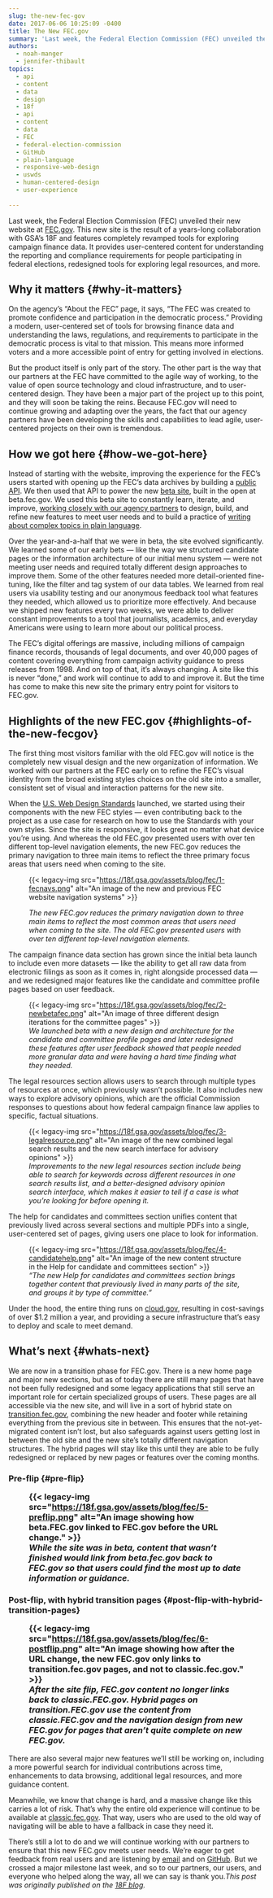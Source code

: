 ```yaml
---
slug: the-new-fec-gov
date: 2017-06-06 10:25:09 -0400
title: The New FEC.gov
summary: 'Last week, the Federal Election Commission (FEC) unveiled their new website at FEC.gov. This new site is the result of a years-long collaboration with GSA’s 18F and features completely revamped tools for exploring campaign finance data. It provides user-centered content for understanding the reporting and compliance requirements for people participating in federal elections, redesigned tools'
authors:
  - noah-manger
  - jennifer-thibault
topics:
  - api
  - content
  - data
  - design
  - 18f
  - api
  - content
  - data
  - FEC
  - federal-election-commission
  - GitHub
  - plain-language
  - responsive-web-design
  - uswds
  - human-centered-design
  - user-experience
  
---
```


Last week, the Federal Election Commission (FEC) unveiled their new website at [FEC.gov](https://www.fec.gov/). This new site is the result of a years-long collaboration with GSA’s 18F and features completely revamped tools for exploring campaign finance data. It provides user-centered content for understanding the reporting and compliance requirements for people participating in federal elections, redesigned tools for exploring legal resources, and more.

## Why it matters {#why-it-matters}

On the agency’s “About the FEC” page, it says, “The FEC was created to promote confidence and participation in the democratic process.” Providing a modern, user-centered set of tools for browsing finance data and understanding the laws, regulations, and requirements to participate in the democratic process is vital to that mission. This means more informed voters and a more accessible point of entry for getting involved in elections.

But the product itself is only part of the story. The other part is the way that our partners at the FEC have committed to the agile way of working, to the value of open source technology and cloud infrastructure, and to user-centered design. They have been a major part of the project up to this point, and they will soon be taking the reins. Because FEC.gov will need to continue growing and adapting over the years, the fact that our agency partners have been developing the skills and capabilities to lead agile, user-centered projects on their own is tremendous.

## How we got here {#how-we-got-here}

Instead of starting with the website, improving the experience for the FEC’s users started with opening up the FEC’s data archives by building a [public API](https://18f.gsa.gov/2015/07/15/openfec-api-update/). We then used that API to power the new [beta site](https://18f.gsa.gov/2015/10/29/welcome-to-betafec/), built in the open at beta.fec.gov. We used this beta site to constantly learn, iterate, and improve, [working closely with our agency partners](https://18f.gsa.gov/2016/06/07/building-better-by-building-together-with-the-federal-election-commission/) to design, build, and refine new features to meet user needs and to build a practice of [writing about complex topics in plain language](https://18f.gsa.gov/2015/12/17/plain-language-betafec-new-content-design/).

Over the year-and-a-half that we were in beta, the site evolved significantly. We learned some of our early bets — like the way we structured candidate pages or the information architecture of our initial menu system — were not meeting user needs and required totally different design approaches to improve them. Some of the other features needed more detail-oriented fine-tuning, like the filter and tag system of our data tables. We learned from real users via usability testing and our anonymous feedback tool what features they needed, which allowed us to prioritize more effectively. And because we shipped new features every two weeks, we were able to deliver constant improvements to a tool that journalists, academics, and everyday Americans were using to learn more about our political process.

The FEC’s digital offerings are massive, including millions of campaign finance records, thousands of legal documents, and over 40,000 pages of content covering everything from campaign activity guidance to press releases from 1998. And on top of that, it’s always changing. A site like this is never “done,” and work will continue to add to and improve it. But the time has come to make this new site the primary entry point for visitors to FEC.gov.

## Highlights of the new FEC.gov {#highlights-of-the-new-fecgov}

The first thing most visitors familiar with the old FEC.gov will notice is the completely new visual design and the new organization of information. We worked with our partners at the FEC early on to refine the FEC’s visual identity from the broad existing styles choices on the old site into a smaller, consistent set of visual and interaction patterns for the new site.

When the [U.S. Web Design Standards](https://standards.usa.gov/) launched, we started using their components with the new FEC styles — even contributing back to the project as a use case for research on how to use the Standards with your own styles. Since the site is responsive, it looks great no matter what device you’re using. And whereas the old FEC.gov presented users with over ten different top-level navigation elements, the new FEC.gov reduces the primary navigation to three main items to reflect the three primary focus areas that users need when coming to the site.<figure>{{< legacy-img src="https://18f.gsa.gov/assets/blog/fec/1-fecnavs.png" alt="An image of the new and previous FEC website navigation systems" >}}<figcaption>

_The new FEC.gov reduces the primary navigation down to three main items to reflect the most common areas that users need when coming to the site. The old FEC.gov presented users with over ten different top-level navigation elements._</figcaption></figure>

The campaign finance data section has grown since the initial beta launch to include even more datasets — like the ability to get all raw data from electronic filings as soon as it comes in, right alongside processed data — and we redesigned major features like the candidate and committee profile pages based on user feedback.<figure>{{< legacy-img src="https://18f.gsa.gov/assets/blog/fec/2-newbetafec.png" alt="An image of three different design iterations for the committee pages" >}}<figcaption>_We launched beta with a new design and architecture for the candidate and committee profile pages and later redesigned these features after user feedback showed that people needed more granular data and were having a hard time finding what they needed._</figcaption></figure>

The legal resources section allows users to search through multiple types of resources at once, which previously wasn’t possible. It also includes new ways to explore advisory opinions, which are the official Commission responses to questions about how federal campaign finance law applies to specific, factual situations.<figure>{{< legacy-img src="https://18f.gsa.gov/assets/blog/fec/3-legalresource.png" alt="An image of the new combined legal search results and the new search interface for advisory opinions" >}}<figcaption>_Improvements to the new legal resources section include being able to search for keywords across different resources in one search results list, and a better-designed advisory opinion search interface, which makes it easier to tell if a case is what you’re looking for before opening it._</figcaption></figure>

The help for candidates and committees section unifies content that previously lived across several sections and multiple PDFs into a single, user-centered set of pages, giving users one place to look for information.<figure>{{< legacy-img src="https://18f.gsa.gov/assets/blog/fec/4-candidatehelp.png" alt="An image of the new content structure in the Help for candidate and committees section" >}}<figcaption>_&#8220;The new Help for candidates and committees section brings together content that previously lived in many parts of the site, and groups it by type of committee.&#8221;_</figcaption></figure>

Under the hood, the entire thing runs on [cloud.gov](https://cloud.gov/), resulting in cost-savings of over $1.2 million a year, and providing a secure infrastructure that’s easy to deploy and scale to meet demand.

## What’s next {#whats-next}

We are now in a transition phase for FEC.gov. There is a new home page and major new sections, but as of today there are still many pages that have not been fully redesigned and some legacy applications that still serve an important role for certain specialized groups of users. These pages are all accessible via the new site, and will live in a sort of hybrid state on [transition.fec.gov](https://transition.fec.gov/), combining the new header and footer while retaining everything from the previous site in between. This ensures that the not-yet-migrated content isn’t lost, but also safeguards against users getting lost in between the old site and the new site’s totally different navigation structures. The hybrid pages will stay like this until they are able to be fully redesigned or replaced by new pages or features over the coming months.

### Pre-flip {#pre-flip}<figure>{{< legacy-img src="https://18f.gsa.gov/assets/blog/fec/5-preflip.png" alt="An image showing how beta.FEC.gov linked to FEC.gov before the URL change." >}}<figcaption>_While the site was in beta, content that wasn’t finished would link from beta.fec.gov back to FEC.gov so that users could find the most up to date information or guidance._</figcaption></figure>

### Post-flip, with hybrid transition pages {#post-flip-with-hybrid-transition-pages}<figure>{{< legacy-img src="https://18f.gsa.gov/assets/blog/fec/6-postflip.png" alt="An image showing how after the URL change, the new FEC.gov only links to transition.fec.gov pages, and not to classic.fec.gov." >}}<figcaption>_After the site flip, FEC.gov content no longer links back to classic.FEC.gov. Hybrid pages on transition.FEC.gov use the content from classic.FEC.gov and the navigation design from new FEC.gov for pages that aren’t quite complete on new FEC.gov._</figcaption></figure>

There are also several major new features we’ll still be working on, including a more powerful search for individual contributions across time, enhancements to data browsing, additional legal resources, and more guidance content.

Meanwhile, we know that change is hard, and a massive change like this carries a lot of risk. That’s why the entire old experience will continue to be available at [classic.fec.gov](http://classic.fec.gov/). That way, users who are used to the old way of navigating will be able to have a fallback in case they need it.

There’s still a lot to do and we will continue working with our partners to ensure that this new FEC.gov meets user needs. We’re eager to get feedback from real users and are listening by [email](mailto:webmanager@fec.gov) and on [GitHub](https://github.com/18f/fec). But we crossed a major milestone last week, and so to our partners, our users, and everyone who helped along the way, all we can say is thank you._This post was originally published on the [18F blog](https://18f.gsa.gov/blog/)._
